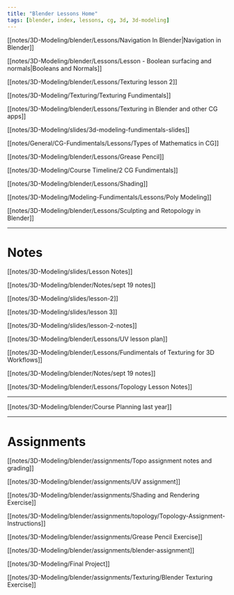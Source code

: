 ```yaml
---
title: "Blender Lessons Home"
tags: [blender, index, lessons, cg, 3d, 3d-modeling]
---
```


[[notes/3D-Modeling/blender/Lessons/Navigation In Blender|Navigation in Blender]]

[[notes/3D-Modeling/blender/Lessons/Lesson - Boolean surfacing and normals|Booleans and Normals]]

[[notes/3D-Modeling/blender/Lessons/Texturing lesson 2]]

[[notes/3D-Modeling/Texturing/Texturing Fundimentals]]

[[notes/3D-Modeling/blender/Lessons/Texturing in Blender and other CG apps]]

[[notes/3D-Modeling/slides/3d-modeling-fundimentals-slides]]

[[notes/General/CG-Fundimentals/Lessons/Types of Mathematics in CG]]

[[notes/3D-Modeling/blender/Lessons/Grease Pencil]]

[[notes/3D-Modeling/Course Timeline/2 CG Fundimentals]]

[[notes/3D-Modeling/blender/Lessons/Shading]]

[[notes/3D-Modeling/Modeling-Fundimentals/Lessons/Poly Modeling]]

[[notes/3D-Modeling/blender/Lessons/Sculpting and Retopology in Blender]]




---
# Notes
[[notes/3D-Modeling/slides/Lesson Notes]]

[[notes/3D-Modeling/blender/Notes/sept 19 notes]]

[[notes/3D-Modeling/slides/lesson-2]]

[[notes/3D-Modeling/slides/lesson 3]]

[[notes/3D-Modeling/slides/lesson-2-notes]]

[[notes/3D-Modeling/blender/Lessons/UV lesson plan]]

[[notes/3D-Modeling/blender/Lessons/Fundimentals of Texturing for 3D Workflows]]

[[notes/3D-Modeling/blender/Notes/sept 19 notes]]

[[notes/3D-Modeling/blender/Lessons/Topology Lesson Notes]]


---
[[notes/3D-Modeling/blender/Course Planning last year]]



---
# Assignments
[[notes/3D-Modeling/blender/assignments/Topo assignment notes and grading]]

[[notes/3D-Modeling/blender/assignments/UV assignment]]

[[notes/3D-Modeling/blender/assignments/Shading and Rendering Exercise]]

[[notes/3D-Modeling/blender/assignments/topology/Topology-Assignment-Instructions]]

[[notes/3D-Modeling/blender/assignments/Grease Pencil Exercise]]

[[notes/3D-Modeling/blender/assignments/blender-assignment]]

[[notes/3D-Modeling/Final Project]]

[[notes/3D-Modeling/blender/assignments/Texturing/Blender Texturing Exercise]]

